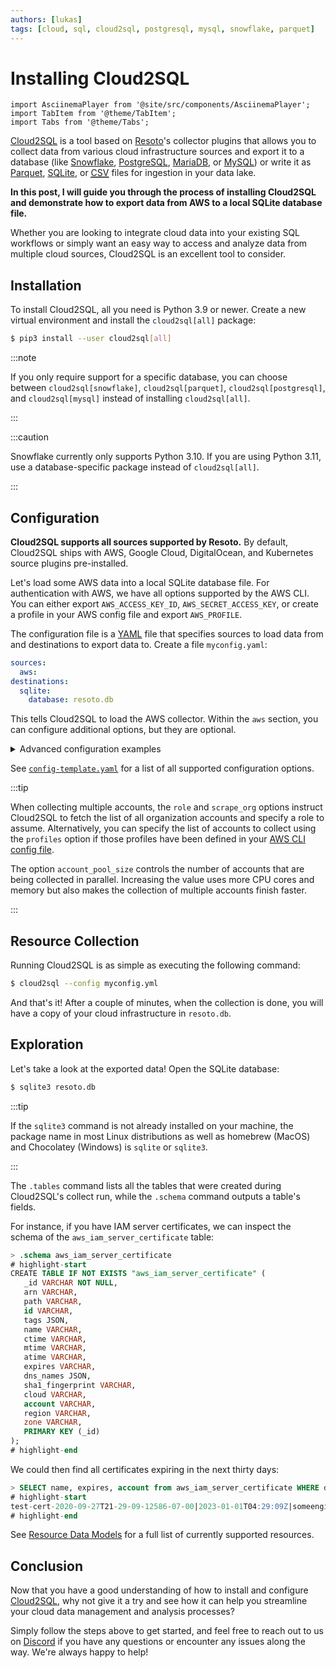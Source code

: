```yaml
---
authors: [lukas]
tags: [cloud, sql, cloud2sql, postgresql, mysql, snowflake, parquet]
---
```


# Installing Cloud2SQL

```mdx-code-block
import AsciinemaPlayer from '@site/src/components/AsciinemaPlayer';
import TabItem from '@theme/TabItem';
import Tabs from '@theme/Tabs';
```

[Cloud2SQL](/cloud2sql) is a tool based on [Resoto](/resoto)'s collector plugins that allows you to collect data from various cloud infrastructure sources and export it to a database (like [Snowflake](https://snowflake.com), [PostgreSQL](https://postgresql.org), [MariaDB](https://mariadb.org), or [MySQL](https://mysql.com)) or write it as [Parquet](https://parquet.apache.org), [SQLite](https://sqlite.org), or [<abbr title="comma-separated values">CSV</abbr>](https://en.wikipedia.org/wiki/Comma-separated_values) files for ingestion in your data lake.

**In this post, I will guide you through the process of installing Cloud2SQL and demonstrate how to export data from AWS to a local SQLite database file.**

Whether you are looking to integrate cloud data into your existing SQL workflows or simply want an easy way to access and analyze data from multiple cloud sources, Cloud2SQL is an excellent tool to consider.

<p><AsciinemaPlayer src="/asciinema/cloud2sql.cast" cols={80} rows={20} preload={true} autoPlay={true} loop={true} /></p>

<!--truncate-->

## Installation

To install Cloud2SQL, all you need is Python 3.9 or newer. Create a new virtual environment and install the `cloud2sql[all]` package:

```bash
$ pip3 install --user cloud2sql[all]
```

:::note

If you only require support for a specific database, you can choose between `cloud2sql[snowflake]`, `cloud2sql[parquet]`, `cloud2sql[postgresql]`, and `cloud2sql[mysql]` instead of installing `cloud2sql[all]`.

:::

:::caution

Snowflake currently only supports Python 3.10. If you are using Python 3.11, use a database-specific package instead of `cloud2sql[all]`.

:::

<p><AsciinemaPlayer src="/asciinema/cloud2sql-install.cast" cols={80} rows={20} preload={true} autoPlay={false} loop={false} /></p>

## Configuration

**Cloud2SQL supports all sources supported by Resoto.** By default, Cloud2SQL ships with AWS, Google Cloud, DigitalOcean, and Kubernetes source plugins pre-installed.

Let's load some AWS data into a local SQLite database file. For authentication with AWS, we have all options supported by the AWS CLI. You can either export `AWS_ACCESS_KEY_ID`, `AWS_SECRET_ACCESS_KEY`, or create a profile in your AWS config file and export `AWS_PROFILE`.

The configuration file is a [YAML](https://yaml.org) file that specifies sources to load data from and destinations to export data to. Create a file `myconfig.yaml`:

```yaml title="myconfig.yaml"
sources:
  aws:
destinations:
  sqlite:
    database: resoto.db
```

This tells Cloud2SQL to load the AWS collector. Within the `aws` section, you can configure additional options, but they are optional.

<details>
<summary>Advanced configuration examples</summary>
<div>

<Tabs>
<TabItem value="aws-snowflake" label="AWS / K8S / Snowflake">

```yaml
sources:
  aws:
    # IAM role name to assume
    role: ResotoAccess
    # List of AWS profiles to collect
    profiles: someengineering-production
    # List of AWS Regions to collect (null for all)
    region:
    - us-east-1
    - us-west-2
    - eu-central-1
    # Scrape the entire AWS organization
    scrape_org: true
    # Assume given role in current account
    assume_current: true
    # Do not scrape current account
    do_not_scrape_current: true
k8s:
    # Configure access to k8s clusters.
    # Structure:
    # - name: 'k8s-cluster-name'
    #   certificate_authority_data: 'CERT'
    #   server: 'https://k8s-cluster-server.example.com'
    #   token: 'TOKEN'
    configs: []
    # Configure access via kubeconfig files.
    # Structure:
    #   - path: "/path/to/kubeconfig"
    #     all_contexts: false
    #     contexts: ["context1", "context2"]
    config_files:
    - path: /path/to/kubeconfig
      all_contexts: true
destinations:
  snowflake:
    host: myorg-myaccount
    user: cloud2sql
    password: changeme
    database: cloud2sql/public
    args:
      warehouse: compute_wh
      role: accountadmin
```

</TabItem>
<TabItem value="gcp-postgres" label="GCP / PostgreSQL">

```yaml
sources:
  gcp:
    # GCP service account file(s)
    # Empty string to use the default service account e.g.:
    # service_account: [""]
    service_account:
    - /path/to/service-account1.json
    - /path/to/service-account2.json
  destinations:
    posgresql:
      host: 127.0.0.1
      port: 5432
      user: postgres
      password: changeme
      database: cloud2sql
```

</TabItem>
<TabItem value="do-parquet" label="DigitalOcean / Parquet">

```yaml
sources:
  digitalocean:
    # DigitalOcean API tokens for the teams to be collected
    api_tokens:
    - 'dop_v1_e5c759260e6a43f003f3b53e2cfec79cxxxxxxxxx'
destinations:
  file:
    path: /path/to/parquet/files/
    format: parquet
    batch_size: 100_000
```

</TabItem>
</Tabs>

</div>
</details>

See [`config-template.yaml`](https://github.com/someengineering/cloud2sql/blob/main/config-template.yaml) for a list of all supported configuration options.

:::tip

When collecting multiple accounts, the `role` and `scrape_org` options instruct Cloud2SQL to fetch the list of all organization accounts and specify a role to assume. Alternatively, you can specify the list of accounts to collect using the `profiles` option if those profiles have been defined in your [AWS CLI config file](https://boto3.amazonaws.com/v1/documentation/api/latest/guide/credentials.html).

The option `account_pool_size` controls the number of accounts that are being collected in parallel. Increasing the value uses more CPU cores and memory but also makes the collection of multiple accounts finish faster.

:::

## Resource Collection

Running Cloud2SQL is as simple as executing the following command:

```bash
$ cloud2sql --config myconfig.yml
```

And that's it! After a couple of minutes, when the collection is done, you will have a copy of your cloud infrastructure in `resoto.db`.

<p><AsciinemaPlayer src="/asciinema/cloud2sql-cfg_and_run.cast" cols={80} rows={20} preload={true} autoPlay={false} loop={false} /></p>

## Exploration

Let's take a look at the exported data! Open the SQLite database:

```bash
$ sqlite3 resoto.db
```

:::tip

If the `sqlite3` command is not already installed on your machine, the package name in most Linux distributions as well as homebrew (MacOS) and Chocolatey (Windows) is `sqlite` or `sqlite3`.

:::

The `.tables` command lists all the tables that were created during Cloud2SQL's collect run, while the `.schema` command outputs a table's fields.

For instance, if you have IAM server certificates, we can inspect the schema of the `aws_iam_server_certificate` table:

```sql
> .schema aws_iam_server_certificate
# highlight-start
​CREATE TABLE IF NOT EXISTS "aws_iam_server_certificate" (
​	_id VARCHAR NOT NULL,
​	arn VARCHAR,
​	path VARCHAR,
​	id VARCHAR,
​	tags JSON,
​	name VARCHAR,
​	ctime VARCHAR,
​	mtime VARCHAR,
​	atime VARCHAR,
​	expires VARCHAR,
​	dns_names JSON,
​	sha1_fingerprint VARCHAR,
​	cloud VARCHAR,
​	account VARCHAR,
​	region VARCHAR,
​	zone VARCHAR,
​	PRIMARY KEY (_id)
​);
# highlight-end
```

We could then find all certificates expiring in the next thirty days:

```sql
> SELECT name, expires, account from aws_iam_server_certificate WHERE datetime(expires) BETWEEN datetime('now') AND datetime('now', 'start of day', '+30 day');
# highlight-start
​test-cert-2020-09-27T21-29-09-12586-07-00|2023-01-01T04:29:09Z|someengineering
# highlight-end
```

See [Resource Data Models](/docs/reference/data-models) for a full list of currently supported resources.

## Conclusion

Now that you have a good understanding of how to install and configure [Cloud2SQL](/cloud2sql), why not give it a try and see how it can help you streamline your cloud data management and analysis processes?

Simply follow the steps above to get started, and feel free to reach out to us on [Discord](https://discord.gg/someengineering) if you have any questions or encounter any issues along the way. We're always happy to help!
